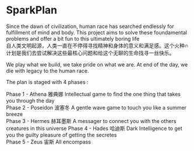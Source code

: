 # SparkPlan

Since the dawn of civilization, human race has searched endlessly for fulfillment of mind and body. This project aims to solve these foundamental problems and offer a bit fun to this ultimately boring life  
自人类文明起源，人类一直在不停得寻找精神和身体的意义和满足感。这个火种🔥计划是我们去尝试解决这些最核心问题和给这个无聊的生命找寻一丝快乐。

We play what we build, we take pride on what we are. At end of the day, we die with legacy to the human race.

The plan is staged with 4 phases :

Phase 1 - Athena 雅典娜     Intellectual game to find the one thing that takes you through the day   
Phase 2 - Poseidon 波塞冬   A gentle wave game to touch you like a summer breeze   
Phase 3 - Hermes 赫耳墨斯   A messager to connect you with the others creatures in this universe
Phase 4 - Hades 哈迪斯      Dark Intelligence to get you the guilty pleasure of getting the secretes  
Phase 5 - Zeus  宙斯        All encompass 
